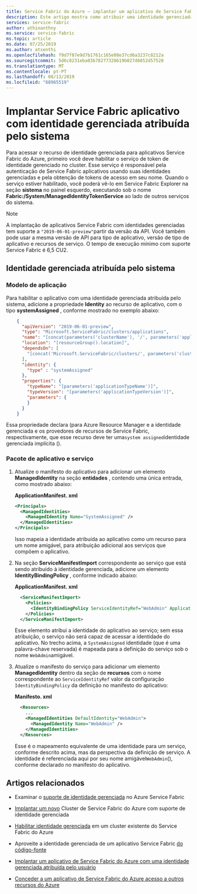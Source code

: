 ```yaml
---
title: Service Fabric do Azure – implantar um aplicativo de Service Fabric do Azure com uma identidade gerenciada atribuída pelo sistema | Microsoft Docs
description: Este artigo mostra como atribuir uma identidade gerenciada atribuída pelo sistema a um aplicativo de Service Fabric do Azure
services: service-fabric
author: athinanthny
ms.service: service-fabric
ms.topic: article
ms.date: 07/25/2019
ms.author: atsenthi
ms.openlocfilehash: f9d7f87e9d7b1761c165e08e37cd6a3237c8212a
ms.sourcegitcommit: 5d6c8231eba03b78277328619b027d6852d57520
ms.translationtype: MT
ms.contentlocale: pt-PT
ms.lasthandoff: 08/13/2019
ms.locfileid: "68965519"
---
```

# <a name="deploy-service-fabric-application-with-system-assigned-managed-identity"></a>Implantar Service Fabric aplicativo com identidade gerenciada atribuída pelo sistema

Para acessar o recurso de identidade gerenciada para aplicativos Service Fabric do Azure, primeiro você deve habilitar o serviço de token de identidade gerenciado no cluster. Esse serviço é responsável pela autenticação de Service Fabric aplicativos usando suas identidades gerenciadas e pela obtenção de tokens de acesso em seu nome. Quando o serviço estiver habilitado, você poderá vê-lo em Service Fabric Explorer na seção **sistema** no painel esquerdo, executando sob o nome **Fabric:/System/ManagedIdentityTokenService** ao lado de outros serviços do sistema.

> [!NOTE] 
> A implantação de aplicativos Service Fabric com identidades gerenciadas tem suporte a `"2019-06-01-preview"`partir da versão da API. Você também pode usar a mesma versão de API para tipo de aplicativo, versão de tipo de aplicativo e recursos de serviço. O tempo de execução mínimo com suporte Service Fabric é 6,5 CU2.

## <a name="system-assigned-managed-identity"></a>Identidade gerenciada atribuída pelo sistema

### <a name="application-template"></a>Modelo de aplicação

Para habilitar o aplicativo com uma identidade gerenciada atribuída pelo sistema, adicione a propriedade **Identity** ao recurso de aplicativo, com o tipo **systemAssigned** , conforme mostrado no exemplo abaixo:

```json
    {
      "apiVersion": "2019-06-01-preview",
      "type": "Microsoft.ServiceFabric/clusters/applications",
      "name": "[concat(parameters('clusterName'), '/', parameters('applicationName'))]",
      "location": "[resourceGroup().location]",
      "dependsOn": [
        "[concat('Microsoft.ServiceFabric/clusters/', parameters('clusterName'), '/applicationTypes/', parameters('applicationTypeName'), '/versions/', parameters('applicationTypeVersion'))]"
      ],
      "identity": {
        "type" : "systemAssigned"
      },
      "properties": {
        "typeName": "[parameters('applicationTypeName')]",
        "typeVersion": "[parameters('applicationTypeVersion')]",
        "parameters": {
        }
      }
    }
```
Essa propriedade declara (para Azure Resource Manager e a identidade gerenciada e os provedores de recursos de Service Fabric, respectivamente, que esse recurso deve ter uma`system assigned`identidade gerenciada implícita ().

### <a name="application-and-service-package"></a>Pacote de aplicativo e serviço

1. Atualize o manifesto do aplicativo para adicionar um elemento **ManagedIdentity** na seção **entidades** , contendo uma única entrada, como mostrado abaixo:

    **ApplicationManifest. xml**

    ```xml
    <Principals>
      <ManagedIdentities>
        <ManagedIdentity Name="SystemAssigned" />
      </ManagedIdentities>
    </Principals>
    ```
    Isso mapeia a identidade atribuída ao aplicativo como um recurso para um nome amigável, para atribuição adicional aos serviços que compõem o aplicativo. 

2. Na seção **ServiceManifestImport** correspondente ao serviço que está sendo atribuído à identidade gerenciada, adicione um elemento **IdentityBindingPolicy** , conforme indicado abaixo:

    **ApplicationManifest. xml**

      ```xml
        <ServiceManifestImport>
          <Policies>
            <IdentityBindingPolicy ServiceIdentityRef="WebAdmin" ApplicationIdentityRef="SystemAssigned" />
          </Policies>
        </ServiceManifestImport>
      ```

    Esse elemento atribui a identidade do aplicativo ao serviço; sem essa atribuição, o serviço não será capaz de acessar a identidade do aplicativo. No trecho acima, a `SystemAssigned` identidade (que é uma palavra-chave reservada) é mapeada para a definição do serviço sob o nome `WebAdmin`amigável.

3. Atualize o manifesto do serviço para adicionar um elemento **ManagedIdentity** dentro da seção de **recursos** com o nome correspondente ao `ServiceIdentityRef` valor da configuração `IdentityBindingPolicy` da definição no manifesto do aplicativo:

    **Manifesto. xml**

    ```xml
      <Resources>
        ...
        <ManagedIdentities DefaultIdentity="WebAdmin">
          <ManagedIdentity Name="WebAdmin" />
        </ManagedIdentities>
      </Resources>
    ```
    Esse é o mapeamento equivalente de uma identidade para um serviço, conforme descrito acima, mas da perspectiva da definição de serviço. A identidade é referenciada aqui por seu nome amigável`WebAdmin`(), conforme declarado no manifesto do aplicativo.

## <a name="related-articles"></a>Artigos relacionados

* Examinar o [suporte de identidade gerenciada](./concepts-managed-identity.md) no Azure Service Fabric

* [Implantar um novo](./configure-new-azure-service-fabric-enable-managed-identity.md) Cluster de Service Fabric do Azure com suporte de identidade gerenciada 

* [Habilitar identidade gerenciada](./configure-existing-cluster-enable-managed-identity-token-service.md) em um cluster existente do Service Fabric do Azure

* Aproveite a identidade gerenciada de um aplicativo Service Fabric [do código-fonte](./how-to-managed-identity-service-fabric-app-code.md)

* [Implantar um aplicativo de Service Fabric do Azure com uma identidade gerenciada atribuída pelo usuário](./how-to-deploy-service-fabric-application-user-assigned-managed-identity.md)

* [Conceder a um aplicativo de Service Fabric do Azure acesso a outros recursos do Azure](./how-to-grant-access-other-resources.md)
